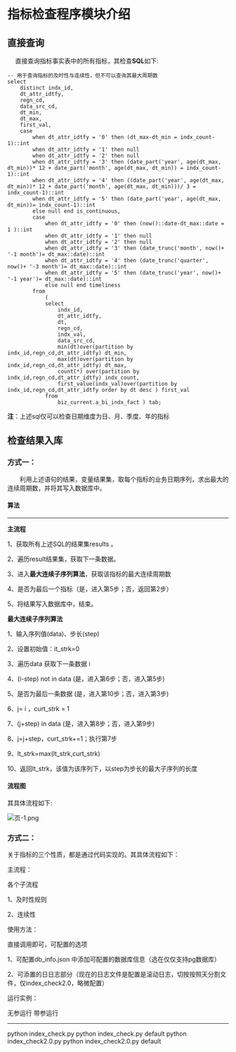 # 指标检查程序模块介绍

## 直接查询

&emsp; 直接查询指标事实表中的所有指标，其检查**SQL**如下: 

```plsql
-- 用于查询指标的及时性与连续性，但不可以查询其最大周期数
select
	distinct indx_id,
	dt_attr_idtfy,
	regn_cd,
	data_src_cd,
	dt_min,
	dt_max,
	first_val,
	case
		when dt_attr_idtfy = '0' then (dt_max-dt_min = indx_count-1)::int
		when dt_attr_idtfy = '1' then null
		when dt_attr_idtfy = '2' then null
		when dt_attr_idtfy = '3' then (date_part('year', age(dt_max, dt_min))* 12 + date_part('month', age(dt_max, dt_min)) = indx_count-1)::int
		when dt_attr_idtfy = '4' then ((date_part('year', age(dt_max, dt_min))* 12 + date_part('month', age(dt_max, dt_min)))/ 3 = indx_count-1)::int
		when dt_attr_idtfy = '5' then (date_part('year', age(dt_max, dt_min))= indx_count-1)::int
		else null end is_continuous,
		case
			when dt_attr_idtfy = '0' then (now()::date-dt_max::date = 1 )::int
			when dt_attr_idtfy = '1' then null
			when dt_attr_idtfy = '2' then null
			when dt_attr_idtfy = '3' then (date_trunc('month', now()+ '-1 month')= dt_max::date)::int
			when dt_attr_idtfy = '4' then (date_trunc('quarter', now()+ '-3 month')= dt_max::date)::int
			when dt_attr_idtfy = '5' then (date_trunc('year', now()+ '-1 year')= dt_max::date)::int
			else null end timeliness
		from
			(
			select
				indx_id,
				dt_attr_idtfy,
				dt,
				regn_cd,
				indx_val,
				data_src_cd,
				min(dt)over(partition by indx_id,regn_cd,dt_attr_idtfy) dt_min,
				max(dt)over(partition by indx_id,regn_cd,dt_attr_idtfy) dt_max,
				count(*) over(partition by indx_id,regn_cd,dt_attr_idtfy) indx_count,
				first_value(indx_val)over(partition by indx_id,regn_cd,dt_attr_idtfy order by dt desc ) first_val
			from
				biz_current.a_bi_indx_fact ) tab;
```

**注**：上述sql仅可以检查日期维度为日、月、季度、年的指标



## 检查结果入库

### 方式一：

&emsp;&emsp;利用上述语句的结果，变量结果集，取每个指标的业务日期序列，求出最大的连续周期数，并将其写入数据库中。<br/>

#### 算法

---
**主流程**<br/>

1、获取所有上述SQL的结果集results 。<br/>

2、遍历result结果集，获取下一条数据。<br/>

3、进入**最大连续子序列算法**，获取该指标的最大连续周期数<br/>

4、是否为最后一个指标（是，进入第5步；否，返回第2步）<br/>

5、将结果写入数据库中，结束。<br/>



**最大连续子序列算法**<br/>

1、输入序列值(data)、步长(step)<br/>

2、设置初始值：it_strk=0<br/>

3、遍历data 获取下一条数据 i<br/>

4、(i-step) not in data  (是，进入第6步；否，进入第5步)<br/>

5、是否为最后一条数据  (是，进入第10步；否，进入第3步)<br/>

6、j= i ，curt_strk = 1  <br/>

7、(j+step)  in data  (是，进入第8步；否，进入第9步) <br/>

8、j=j+step，curt_strk+=1；执行第7步<br/>

9、lt_strk=max(lt_strk,curt_strk)<br/>

10、返回lt_strk，该值为该序列下，以step为步长的最大子序列的长度<br/>



#### 流程图


其具体流程如下:


![页-1.png](index_check/img/页-1.png) 



### 方式二：

关于指标的三个性质，都是通过代码实现的。其具体流程如下：

主流程：

各个子流程

1、及时性规则

2、连续性

使用方法：

直接调用即可，可配置的选项

1、可配置db\_info.json 中添加可配置的数据库信息（选在仅仅支持pg数据库）

2、可添置的日日志部分（现在的日志文件是配置是滚动日志，切按按照天分割文件，仅index\_check2.0，略微配置）

运行实例：

  无参运行                    带参运行
--------------------------- -----------------------------------
  python index\_check.py      python index\_check.py default
  python index\_check2.0.py   python index\_check2.0.py default
